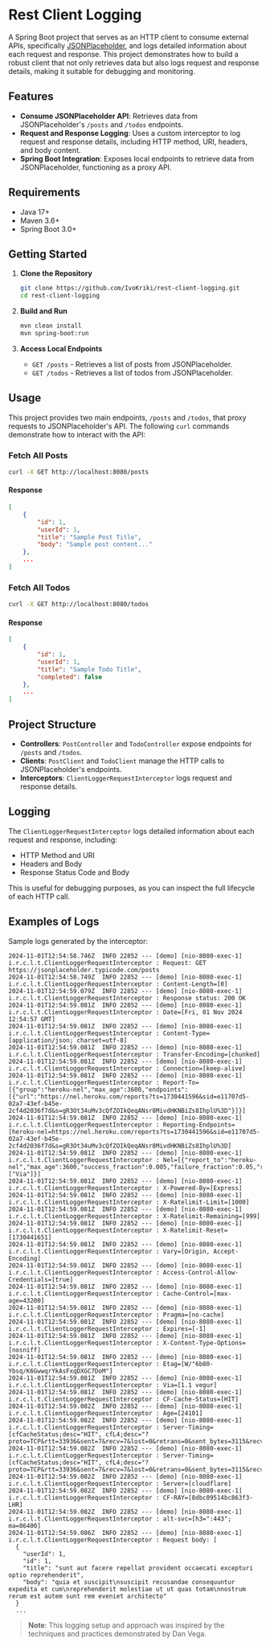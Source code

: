 
# Rest Client Logging

A Spring Boot project that serves as an HTTP client to consume external APIs, specifically [JSONPlaceholder](https://jsonplaceholder.typicode.com/), and logs detailed information about each request and response. This project demonstrates how to build a robust client that not only retrieves data but also logs request and response details, making it suitable for debugging and monitoring.

## Features

- **Consume JSONPlaceholder API**: Retrieves data from JSONPlaceholder's `/posts` and `/todos` endpoints.
- **Request and Response Logging**: Uses a custom interceptor to log request and response details, including HTTP method, URI, headers, and body content.
- **Spring Boot Integration**: Exposes local endpoints to retrieve data from JSONPlaceholder, functioning as a proxy API.

## Requirements

- Java 17+
- Maven 3.6+
- Spring Boot 3.0+

## Getting Started

1. **Clone the Repository**
   ```bash
   git clone https://github.com/IvoKriki/rest-client-logging.git
   cd rest-client-logging
   ```

2. **Build and Run**
   ```bash
   mvn clean install
   mvn spring-boot:run
   ```

3. **Access Local Endpoints**

   - `GET /posts` - Retrieves a list of posts from JSONPlaceholder.
   - `GET /todos` - Retrieves a list of todos from JSONPlaceholder.

## Usage

This project provides two main endpoints, `/posts` and `/todos`, that proxy requests to JSONPlaceholder's API. The following `curl` commands demonstrate how to interact with the API:

### Fetch All Posts

```bash
curl -X GET http://localhost:8080/posts
```

#### Response
```json
[
    {
        "id": 1,
        "userId": 1,
        "title": "Sample Post Title",
        "body": "Sample post content..."
    },
    ...
]
```

### Fetch All Todos

```bash
curl -X GET http://localhost:8080/todos
```

#### Response
```json
[
    {
        "id": 1,
        "userId": 1,
        "title": "Sample Todo Title",
        "completed": false
    },
    ...
]
```

## Project Structure

- **Controllers**: `PostController` and `TodoController` expose endpoints for `/posts` and `/todos`.
- **Clients**: `PostClient` and `TodoClient` manage the HTTP calls to JSONPlaceholder's endpoints.
- **Interceptors**: `ClientLoggerRequestInterceptor` logs request and response details.

## Logging

The `ClientLoggerRequestInterceptor` logs detailed information about each request and response, including:

- HTTP Method and URI
- Headers and Body
- Response Status Code and Body

This is useful for debugging purposes, as you can inspect the full lifecycle of each HTTP call.

## Examples of Logs

Sample logs generated by the interceptor:

```
2024-11-01T12:54:58.746Z  INFO 22852 --- [demo] [nio-8080-exec-1] i.r.c.l.t.ClientLoggerRequestInterceptor : Request: GET https://jsonplaceholder.typicode.com/posts
2024-11-01T12:54:58.749Z  INFO 22852 --- [demo] [nio-8080-exec-1] i.r.c.l.t.ClientLoggerRequestInterceptor : Content-Length=[0]
2024-11-01T12:54:59.079Z  INFO 22852 --- [demo] [nio-8080-exec-1] i.r.c.l.t.ClientLoggerRequestInterceptor : Response status: 200 OK
2024-11-01T12:54:59.081Z  INFO 22852 --- [demo] [nio-8080-exec-1] i.r.c.l.t.ClientLoggerRequestInterceptor : Date=[Fri, 01 Nov 2024 12:54:57 GMT]
2024-11-01T12:54:59.081Z  INFO 22852 --- [demo] [nio-8080-exec-1] i.r.c.l.t.ClientLoggerRequestInterceptor : Content-Type=[application/json; charset=utf-8]
2024-11-01T12:54:59.081Z  INFO 22852 --- [demo] [nio-8080-exec-1] i.r.c.l.t.ClientLoggerRequestInterceptor : Transfer-Encoding=[chunked]
2024-11-01T12:54:59.081Z  INFO 22852 --- [demo] [nio-8080-exec-1] i.r.c.l.t.ClientLoggerRequestInterceptor : Connection=[keep-alive]
2024-11-01T12:54:59.081Z  INFO 22852 --- [demo] [nio-8080-exec-1] i.r.c.l.t.ClientLoggerRequestInterceptor : Report-To=[{"group":"heroku-nel","max_age":3600,"endpoints":[{"url":"https://nel.heroku.com/reports?ts=1730441596&sid=e11707d5-02a7-43ef-b45e-2cf4d2036f7d&s=gR3Ot34uMv3cQfZOIkQeqANsr8MivdHKNBiZs8IhplU%3D"}]}]
2024-11-01T12:54:59.081Z  INFO 22852 --- [demo] [nio-8080-exec-1] i.r.c.l.t.ClientLoggerRequestInterceptor : Reporting-Endpoints=[heroku-nel=https://nel.heroku.com/reports?ts=1730441596&sid=e11707d5-02a7-43ef-b45e-2cf4d2036f7d&s=gR3Ot34uMv3cQfZOIkQeqANsr8MivdHKNBiZs8IhplU%3D]
2024-11-01T12:54:59.081Z  INFO 22852 --- [demo] [nio-8080-exec-1] i.r.c.l.t.ClientLoggerRequestInterceptor : Nel=[{"report_to":"heroku-nel","max_age":3600,"success_fraction":0.005,"failure_fraction":0.05,"response_headers":["Via"]}]
2024-11-01T12:54:59.081Z  INFO 22852 --- [demo] [nio-8080-exec-1] i.r.c.l.t.ClientLoggerRequestInterceptor : X-Powered-By=[Express]
2024-11-01T12:54:59.081Z  INFO 22852 --- [demo] [nio-8080-exec-1] i.r.c.l.t.ClientLoggerRequestInterceptor : X-Ratelimit-Limit=[1000]
2024-11-01T12:54:59.081Z  INFO 22852 --- [demo] [nio-8080-exec-1] i.r.c.l.t.ClientLoggerRequestInterceptor : X-Ratelimit-Remaining=[999]
2024-11-01T12:54:59.081Z  INFO 22852 --- [demo] [nio-8080-exec-1] i.r.c.l.t.ClientLoggerRequestInterceptor : X-Ratelimit-Reset=[1730441651]
2024-11-01T12:54:59.081Z  INFO 22852 --- [demo] [nio-8080-exec-1] i.r.c.l.t.ClientLoggerRequestInterceptor : Vary=[Origin, Accept-Encoding]
2024-11-01T12:54:59.081Z  INFO 22852 --- [demo] [nio-8080-exec-1] i.r.c.l.t.ClientLoggerRequestInterceptor : Access-Control-Allow-Credentials=[true]
2024-11-01T12:54:59.081Z  INFO 22852 --- [demo] [nio-8080-exec-1] i.r.c.l.t.ClientLoggerRequestInterceptor : Cache-Control=[max-age=43200]
2024-11-01T12:54:59.081Z  INFO 22852 --- [demo] [nio-8080-exec-1] i.r.c.l.t.ClientLoggerRequestInterceptor : Pragma=[no-cache]
2024-11-01T12:54:59.081Z  INFO 22852 --- [demo] [nio-8080-exec-1] i.r.c.l.t.ClientLoggerRequestInterceptor : Expires=[-1]
2024-11-01T12:54:59.081Z  INFO 22852 --- [demo] [nio-8080-exec-1] i.r.c.l.t.ClientLoggerRequestInterceptor : X-Content-Type-Options=[nosniff]
2024-11-01T12:54:59.081Z  INFO 22852 --- [demo] [nio-8080-exec-1] i.r.c.l.t.ClientLoggerRequestInterceptor : Etag=[W/"6b80-Ybsq/K6GwwqrYkAsFxqDXGC7DoM"]
2024-11-01T12:54:59.081Z  INFO 22852 --- [demo] [nio-8080-exec-1] i.r.c.l.t.ClientLoggerRequestInterceptor : Via=[1.1 vegur]
2024-11-01T12:54:59.081Z  INFO 22852 --- [demo] [nio-8080-exec-1] i.r.c.l.t.ClientLoggerRequestInterceptor : CF-Cache-Status=[HIT]
2024-11-01T12:54:59.082Z  INFO 22852 --- [demo] [nio-8080-exec-1] i.r.c.l.t.ClientLoggerRequestInterceptor : Age=[24101]
2024-11-01T12:54:59.082Z  INFO 22852 --- [demo] [nio-8080-exec-1] i.r.c.l.t.ClientLoggerRequestInterceptor : Server-Timing=[cfCacheStatus;desc="HIT", cfL4;desc="?proto=TCP&rtt=33936&sent=7&recv=7&lost=0&retrans=0&sent_bytes=3115&recv_bytes=793&delivery_rate=130477&cwnd=49&unsent_bytes=0&cid=32030f8c9988cd04&ts=117&x=0"]
2024-11-01T12:54:59.082Z  INFO 22852 --- [demo] [nio-8080-exec-1] i.r.c.l.t.ClientLoggerRequestInterceptor : Server-Timing=[cfCacheStatus;desc="HIT", cfL4;desc="?proto=TCP&rtt=33936&sent=7&recv=7&lost=0&retrans=0&sent_bytes=3115&recv_bytes=793&delivery_rate=130477&cwnd=49&unsent_bytes=0&cid=32030f8c9988cd04&ts=117&x=0"]
2024-11-01T12:54:59.082Z  INFO 22852 --- [demo] [nio-8080-exec-1] i.r.c.l.t.ClientLoggerRequestInterceptor : Server=[cloudflare]
2024-11-01T12:54:59.082Z  INFO 22852 --- [demo] [nio-8080-exec-1] i.r.c.l.t.ClientLoggerRequestInterceptor : CF-RAY=[8dbc09514bc863f3-LHR]
2024-11-01T12:54:59.082Z  INFO 22852 --- [demo] [nio-8080-exec-1] i.r.c.l.t.ClientLoggerRequestInterceptor : alt-svc=[h3=":443"; ma=86400]
2024-11-01T12:54:59.086Z  INFO 22852 --- [demo] [nio-8080-exec-1] i.r.c.l.t.ClientLoggerRequestInterceptor : Request body: [
  {
    "userId": 1,
    "id": 1,
    "title": "sunt aut facere repellat provident occaecati excepturi optio reprehenderit",
    "body": "quia et suscipit\nsuscipit recusandae consequuntur expedita et cum\nreprehenderit molestiae ut ut quas totam\nnostrum rerum est autem sunt rem eveniet architecto"
  }
  ...
```
> **Note**: This logging setup and approach was inspired by the techniques and practices demonstrated by Dan Vega.